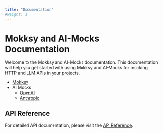 ```yaml
---
title: "Documentation"
#weight: 1
---
```


# Mokksy and AI-Mocks Documentation

Welcome to the Mokksy and AI-Mocks documentation. This documentation will help you get started with using Mokksy and AI-Mocks for mocking HTTP and LLM APIs in your projects.

- [Mokksy](./mokksy/)
- AI Mocks
  - [OpenAI](./ai-mocks/openai/)
  - [Anthropic](./ai-mocks/anthropic/)

## API Reference

For detailed API documentation, please visit the [API Reference](https://kpavlov.github.io/ai-mocks/api/).
